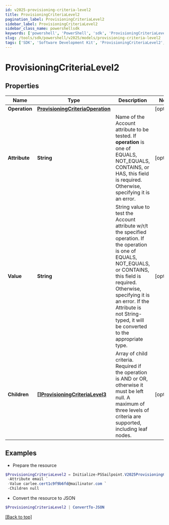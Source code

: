 ```yaml
---
id: v2025-provisioning-criteria-level2
title: ProvisioningCriteriaLevel2
pagination_label: ProvisioningCriteriaLevel2
sidebar_label: ProvisioningCriteriaLevel2
sidebar_class_name: powershellsdk
keywords: ['powershell', 'PowerShell', 'sdk', 'ProvisioningCriteriaLevel2', 'V2025ProvisioningCriteriaLevel2'] 
slug: /tools/sdk/powershell/v2025/models/provisioning-criteria-level2
tags: ['SDK', 'Software Development Kit', 'ProvisioningCriteriaLevel2', 'V2025ProvisioningCriteriaLevel2']
---
```



# ProvisioningCriteriaLevel2

## Properties

Name | Type | Description | Notes
------------ | ------------- | ------------- | -------------
**Operation** | [**ProvisioningCriteriaOperation**](provisioning-criteria-operation) |  | [optional] 
**Attribute** | **String** | Name of the Account attribute to be tested. If **operation** is one of EQUALS, NOT_EQUALS, CONTAINS, or HAS, this field is required. Otherwise, specifying it is an error. | [optional] 
**Value** | **String** | String value to test the Account attribute w/r/t the specified operation. If the operation is one of EQUALS, NOT_EQUALS, or CONTAINS, this field is required. Otherwise, specifying it is an error. If the Attribute is not String-typed, it will be converted to the appropriate type. | [optional] 
**Children** | [**[]ProvisioningCriteriaLevel3**](provisioning-criteria-level3) | Array of child criteria. Required if the operation is AND or OR, otherwise it must be left null. A maximum of three levels of criteria are supported, including leaf nodes. | [optional] 

## Examples

- Prepare the resource
```powershell
$ProvisioningCriteriaLevel2 = Initialize-PSSailpoint.V2025ProvisioningCriteriaLevel2  -Operation null `
 -Attribute email `
 -Value carlee.cert1c9f9b6fd@mailinator.com `
 -Children null
```

- Convert the resource to JSON
```powershell
$ProvisioningCriteriaLevel2 | ConvertTo-JSON
```


[[Back to top]](#) 

